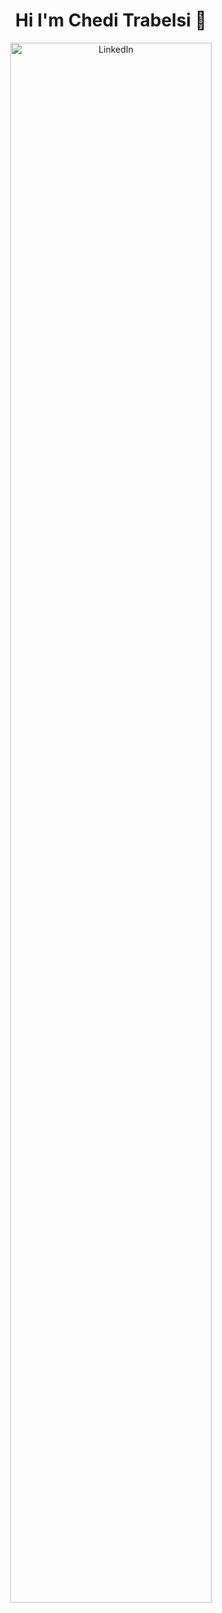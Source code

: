 <h1 align="center"> Hi I'm Chedi Trabelsi 👋</h1>
<p align="center">
  <a href="https://www.linkedin.com/in/chedi-trabelsi-0b8861230/"><img src="https://upload.wikimedia.org/wikipedia/commons/c/ca/LinkedIn_logo_initials.png" alt="LinkedIn" width="80%"></a>
</p>

